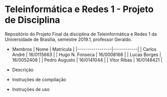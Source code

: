 # Teleinformática e Redes 1 - Projeto de Disciplina

Repositório do Projeto Final da disciplina de Teleinformática e Redes 1 da Universidade de Brasília, semestre 2019.1, professor Geraldo.

* Membros
| Nome            | Matrícula  |
|-----------------|------------|
| Carlos André    | 16/0115663 |
| Hugo N. Fonseca | 16/0008166 |
| Lucas Borges    | 16/0052408 |
| Pedro Augusto   | 16/0141044 |
| Vitor Ribas     | 16/0148421 |

* Descrição
* Instruções de compilação
* Instruções de uso
